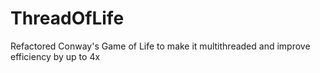 # ThreadOfLife
Refactored Conway's Game of Life to make it multithreaded and improve efficiency by up to 4x
